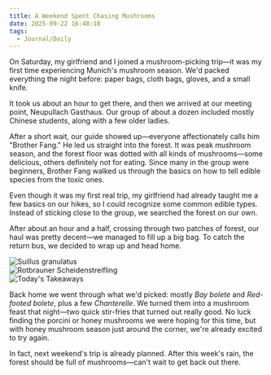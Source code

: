 ```yaml
---
title: A Weekend Spent Chasing Mushrooms
date: 2025-09-22 16:48:18
tags:
  - Journal/Daily
---
```

On Saturday, my girlfriend and I joined a mushroom-picking trip—it was my first time experiencing Munich's mushroom season. We'd packed everything the night before: paper bags, cloth bags, gloves, and a small knife.

It took us about an hour to get there, and then we arrived at our meeting point, Neupullach Gasthaus. Our group of about a dozen included mostly Chinese students, along with a few older ladies.

After a short wait, our guide showed up—everyone affectionately calls him "Brother Fang." He led us straight into the forest. It was peak mushroom season, and the forest floor was dotted with all kinds of mushrooms—some delicious, others definitely not for eating. Since many in the group were beginners, Brother Fang walked us through the basics on how to tell edible species from the toxic ones.

Even though it was my first real trip, my girlfriend had already taught me a few basics on our hikes, so I could recognize some common edible types. Instead of sticking close to the group, we searched the forest on our own.

After about an hour and a half, crossing through two patches of forest, our haul was pretty decent—we managed to fill up a big bag. To catch the return bus, we decided to wrap up and head home.

![Suillus granulatus](https://cx-onedrive.pages.dev/api/raw?path=/Album/20250920-Munich-Mushroom/Mushroom.jpg)  
![Rotbrauner Scheidenstreifling](https://cx-onedrive.pages.dev/api/raw?path=/Album/20250920-Munich-Mushroom/IMG_3377.jpg)  
![Today's Takeaways](https://cx-onedrive.pages.dev/api/raw?path=/Album/20250920-Munich-Mushroom/IMG_3382.jpg)

Back home we went through what we'd picked: mostly *Bay bolete* and *Red-footed bolete*, plus a few *Chanterelle*. We turned them into a mushroom feast that night—two quick stir-fries that turned out really good. No luck finding the porcini or honey mushrooms we were hoping for this time, but with honey mushroom season just around the corner, we're already excited to try again.

In fact, next weekend's trip is already planned. After this week's rain, the forest should be full of mushrooms—can't wait to get back out there.
